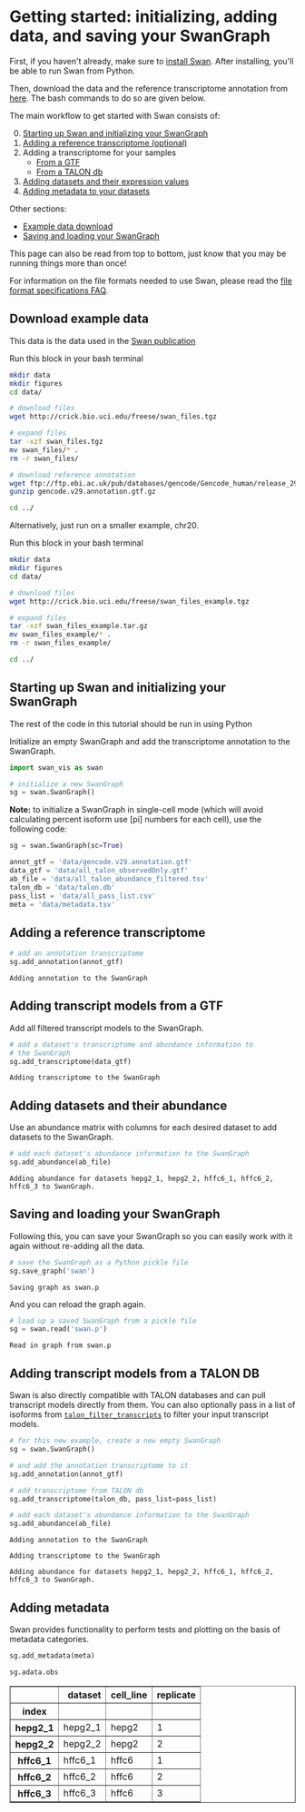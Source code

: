 #  Getting started: initializing, adding data, and saving your SwanGraph

First, if you haven't already, make sure to [install Swan](https://github.com/fairliereese/swan_vis/wiki#installation).
After installing, you'll be able to run Swan from Python.

Then, download the data and the reference transcriptome annotation from [here](http://crick.bio.uci.edu/freese/swan_files_example/). The bash commands to do so are given below.

The main workflow to get started with Swan consists of:

0. [Starting up Swan and initializing your SwanGraph](getting_started.md#starting-up-swan-and-initializing-your-swangraph)
1. [Adding a reference transcriptome (optional)](getting_started.md#adding-a-reference-transcriptome)
2. Adding a transcriptome for your samples
    * [From a GTF](getting_started.md#adding-transcript-models-from-a-gtf)
    * [From a TALON db](getting_started.md#adding-transcript-models-from-a-talon-db)
3. [Adding datasets and their expression values](getting_started.md#adding-datasets-and-their-abundance)
4. [Adding metadata to your datasets](getting_started.md#adding-metadata)

Other sections:
* [Example data download](getting_started.md#download-example-data)
* [Saving and loading your SwanGraph](getting_started.md#saving-and-loading-your-swangraph)

This page can also be read from top to bottom, just know that you may be running things more than once!

For information on the file formats needed to use Swan, please read the [file format specifications FAQ](https://freese.gitbook.io/swan/faqs/file_formats).

<!-- Running this tutorial (with only one of the dataset addition options) on my laptop took around 7 minutes and 5 GB of RAM.  -->

## <a name="data_download"></a> Download example data

This data is the data used in the [Swan publication](https://academic.oup.com/bioinformatics/article/37/9/1322/5912931)

Run this block in your bash terminal
```bash
mkdir data
mkdir figures
cd data/

# download files
wget http://crick.bio.uci.edu/freese/swan_files.tgz

# expand files
tar -xzf swan_files.tgz
mv swan_files/* .
rm -r swan_files/

# download reference annotation
wget ftp://ftp.ebi.ac.uk/pub/databases/gencode/Gencode_human/release_29/gencode.v29.annotation.gtf.gz
gunzip gencode.v29.annotation.gtf.gz

cd ../
```

Alternatively, just run on a smaller example, chr20.

Run this block in your bash terminal

```bash
mkdir data
mkdir figures
cd data/

# download files
wget http://crick.bio.uci.edu/freese/swan_files_example.tgz

# expand files
tar -xzf swan_files_example.tar.gz
mv swan_files_example/* .
rm -r swan_files_example/

cd ../
```

## <a name="init"></a>Starting up Swan and initializing your SwanGraph

The rest of the code in this tutorial should be run in using Python

Initialize an empty SwanGraph and add the transcriptome annotation to the SwanGraph.


```python
import swan_vis as swan

# initialize a new SwanGraph
sg = swan.SwanGraph()
```

**Note:** to initialize a SwanGraph in single-cell mode (which will avoid calculating percent isoform use \[pi\] numbers for each cell), use the following code:

```python
sg = swan.SwanGraph(sc=True)
```


```python
annot_gtf = 'data/gencode.v29.annotation.gtf'
data_gtf = 'data/all_talon_observedOnly.gtf'
ab_file = 'data/all_talon_abundance_filtered.tsv'
talon_db = 'data/talon.db'
pass_list = 'data/all_pass_list.csv'
meta = 'data/metadata.tsv'
```

## <a name="add_trans"></a>Adding a reference transcriptome


```python
# add an annotation transcriptome
sg.add_annotation(annot_gtf)
```


    Adding annotation to the SwanGraph


## <a name="add_gtf"></a>Adding transcript models from a GTF

Add all filtered transcript models to the SwanGraph.


```python
# add a dataset's transcriptome and abundance information to
# the SwanGraph
sg.add_transcriptome(data_gtf)
```


    Adding transcriptome to the SwanGraph


## <a name="add_ab"></a>Adding datasets and their abundance

Use an abundance matrix with columns for each desired dataset to add datasets to the SwanGraph.


```python
# add each dataset's abundance information to the SwanGraph
sg.add_abundance(ab_file)
```


    Adding abundance for datasets hepg2_1, hepg2_2, hffc6_1, hffc6_2, hffc6_3 to SwanGraph.

##  <a name="save_load"></a>Saving and loading your SwanGraph

Following this, you can save your SwanGraph so you can easily work with it again without re-adding all the data.


```python
# save the SwanGraph as a Python pickle file
sg.save_graph('swan')
```

    Saving graph as swan.p


And you can reload the graph again.


```python
# load up a saved SwanGraph from a pickle file
sg = swan.read('swan.p')
```

    Read in graph from swan.p


##  <a name="add_db"></a>Adding transcript models from a TALON DB

Swan is also directly compatible with TALON databases and can pull transcript models directly from them. You can also optionally pass in a list of isoforms from [`talon_filter_transcripts`](https://github.com/mortazavilab/TALON#talon_filter) to filter your input transcript models.


```python
# for this new example, create a new empty SwanGraph
sg = swan.SwanGraph()

# and add the annotation transcriptome to it
sg.add_annotation(annot_gtf)

# add transcriptome from TALON db
sg.add_transcriptome(talon_db, pass_list=pass_list)

# add each dataset's abundance information to the SwanGraph
sg.add_abundance(ab_file)
```


    Adding annotation to the SwanGraph

    Adding transcriptome to the SwanGraph

    Adding abundance for datasets hepg2_1, hepg2_2, hffc6_1, hffc6_2, hffc6_3 to SwanGraph.

##  <a name="add_meta"></a>Adding metadata

Swan provides functionality to perform tests and plotting on the basis of metadata categories.


```python
sg.add_metadata(meta)
```

```python
sg.adata.obs
```

<table border="1" class="dataframe">
  <thead>
    <tr style="text-align: right;">
      <th></th>
      <th>dataset</th>
      <th>cell_line</th>
      <th>replicate</th>
    </tr>
    <tr>
      <th>index</th>
      <th></th>
      <th></th>
      <th></th>
    </tr>
  </thead>
  <tbody>
    <tr>
      <th>hepg2_1</th>
      <td>hepg2_1</td>
      <td>hepg2</td>
      <td>1</td>
    </tr>
    <tr>
      <th>hepg2_2</th>
      <td>hepg2_2</td>
      <td>hepg2</td>
      <td>2</td>
    </tr>
    <tr>
      <th>hffc6_1</th>
      <td>hffc6_1</td>
      <td>hffc6</td>
      <td>1</td>
    </tr>
    <tr>
      <th>hffc6_2</th>
      <td>hffc6_2</td>
      <td>hffc6</td>
      <td>2</td>
    </tr>
    <tr>
      <th>hffc6_3</th>
      <td>hffc6_3</td>
      <td>hffc6</td>
      <td>3</td>
    </tr>
  </tbody>
</table>
</div>
